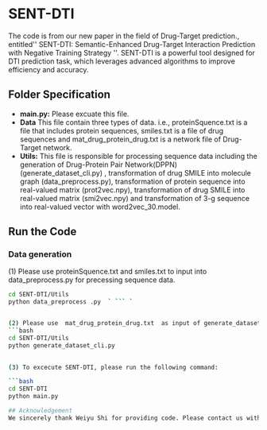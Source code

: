 # SENT-DTI
The code is from our new paper in the field of Drug-Target prediction., entitled'' SENT-DTI: Semantic-Enhanced Drug-Target Interaction Prediction with Negative Training Strategy ''. SENT-DTI is a powerful tool designed for DTI prediction task, which leverages advanced algorithms to improve efficiency and accuracy.

## Folder Specification

- **main.py:** Please excuate this file.
- **Data** This file contain three types of data. i.e., proteinSquence.txt is a file that includes protein sequences, smiles.txt is a file of drug sequences and mat_drug_protein_drug.txt is a network file of Drug-Target network.
- **Utils:**  This file is responsible for processing sequence data including the generation of Drug-Protein Pair Network(DPPN) (generate_dataset_cli.py) , transformation of drug SMILE into molecule graph (data_preprocess.py), transformation of protein sequence into real-valued matrix (prot2vec.npy), transformation of drug SMILE into real-valued matrix (smi2vec.npy) and transformation of 3-g sequence into real-valued vector with word2vec_30.model.
## Run the Code
### Data generation
(1) Please use proteinSquence.txt and smiles.txt to input into data_preprocess.py for precessing sequence data.
```bash
cd SENT-DTI/Utils
python data_preprocess .py  ` ``` `


(2) Please use  mat_drug_protein_drug.txt  as input of generate_dataset_cli.py for generating DPP network.
```bash
cd SENT-DTI/Utils
python generate_dataset_cli.py

 
(3) To excecute SENT-DTI, please run the following command:

```bash
cd SENT-DTI
python main.py

## Acknowledgement
We sincerely thank Weiyu Shi for providing code. Please contact us with email: standyshi@qq.com